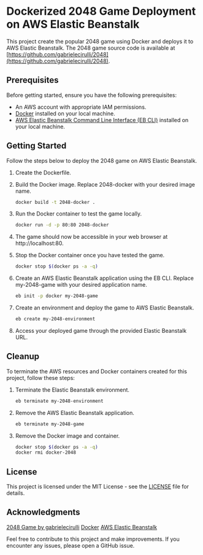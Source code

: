 # Dockerized 2048 Game Deployment on AWS Elastic Beanstalk

This project create the popular 2048 game using Docker and deploys it to AWS Elastic Beanstalk. The 2048 game source code is available at [https://github.com/gabrielecirulli/2048](https://github.com/gabrielecirulli/2048).

## Prerequisites

Before getting started, ensure you have the following prerequisites:

- An AWS account with appropriate IAM permissions.
- [Docker](https://www.docker.com/) installed on your local machine.
- [AWS Elastic Beanstalk Command Line Interface (EB CLI)](https://docs.aws.amazon.com/elasticbeanstalk/latest/dg/eb-cli3.html) installed on your local machine.

## Getting Started

Follow the steps below to deploy the 2048 game on AWS Elastic Beanstalk.

1. Create the Dockerfile.

2. Build the Docker image. Replace 2048-docker with your desired image name.

   ```bash
   docker build -t 2048-docker .

4. Run the Docker container to test the game locally.

   ```bash
   docker run -d -p 80:80 2048-docker

5. The game should now be accessible in your web browser at http://localhost:80.

6. Stop the Docker container once you have tested the game.

   ```bash
   docker stop $(docker ps -a -q)

7. Create an AWS Elastic Beanstalk application using the EB CLI. Replace my-2048-game with your desired application name.

   ```bash
   eb init -p docker my-2048-game

8. Create an environment and deploy the game to AWS Elastic Beanstalk.

   ```bash
   eb create my-2048-environment

9. Access your deployed game through the provided Elastic Beanstalk URL.

## Cleanup

To terminate the AWS resources and Docker containers created for this project, follow these steps:

1. Terminate the Elastic Beanstalk environment.

   ```bash
   eb terminate my-2048-environment

2. Remove the AWS Elastic Beanstalk application.

   ```bash
   eb terminate my-2048-game

3. Remove the Docker image and container.

   ```bash
   docker stop $(docker ps -a -q)
   docker rmi docker-2048

## License

This project is licensed under the MIT License - see the [LICENSE](https://github.com/ARTSZL/2048-docker/blob/main/LICENSE) file for details.

## Acknowledgments

[2048 Game by gabrielecirulli](https://github.com/gabrielecirulli/2048)
[Docker](https://www.docker.com/)
[AWS Elastic Beanstalk](https://docs.aws.amazon.com/elasticbeanstalk)

Feel free to contribute to this project and make improvements. If you encounter any issues, please open a GitHub issue.
